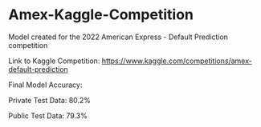 # Amex-Kaggle-Competition
Model created for the 2022 American Express - Default Prediction competition

Link to Kaggle Competition: https://www.kaggle.com/competitions/amex-default-prediction


Final Model Accuracy:

Private Test Data: 80.2%

Public Test Data: 79.3%
